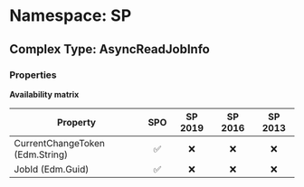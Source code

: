 # Namespace: SP

## Complex Type: AsyncReadJobInfo

### Properties

**Availability matrix**

Property | SPO | SP 2019 | SP 2016 | SP 2013
----------|:---:|:-------:|:-------:|:-------:
CurrentChangeToken (Edm.String) | ✅ | ❌ | ❌ | ❌
JobId (Edm.Guid) | ✅ | ❌ | ❌ | ❌